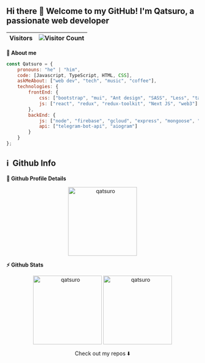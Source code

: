 ## Hi there 👋 Welcome to my GitHub! I'm Qatsuro, a passionate web developer
<!--- <img src="https://31.media.tumblr.com/80a27702d2a0e816ce9254fe1406d37d/tumblr_mnr1p8WZux1sn5r0ro1_500.gif"  /> --->

| Visitors | ![Visitor Count](https://profile-counter.glitch.me/{qatsuro}/count.svg) |
|---|---|

<summary><b>🧑 About me</b></summary>

```javascript
const Qatsuro = {
    pronouns: "he" | "him",
    code: [Javascript, TypeScript, HTML, CSS],
    askMeAbout: ["web dev", "tech", "music", "coffee"],
    technologies: {
        frontEnd: {
            css: ["bootstrap", "mui", "Ant design", "SASS", "Less", "tailwind", "chakra"],
            js: ["react", "redux", "redux-toolkit", "Next JS", "web3"]
        },
        backEnd: {
            js: ["node", "firebase", "gcloud", "express", "mongoose", "Nest JS", "MERN"],
            api: ["telegram-bot-api", "aiogram"]
        }        
    }
};
```

<h2>ℹ️ &nbsp;Github Info</h2>
	
  <summary><b>🔎 Github Profile Details</b></summary>
<p align="center"><img height="180em" src="https://github-profile-summary-cards.vercel.app/api/cards/profile-details?username=qatsuro&theme=github_dark" alt="qatsuro" align = "center"/></p>

  <summary><b>⚡ Github Stats</b></summary>
<p align="center"><img height="180em" src="https://github-readme-stats.vercel.app/api?username=qatsuro&hide_border=true&count_private=true&show_icons=true&theme=radical" alt="qatsuro" align = "center"/>
<img height="180em" src="https://github-readme-stats.vercel.app/api/top-langs?username=qatsuro&show_icons=true&locale=en&layout=compact&hide_border=true&theme=radical" alt="qatsuro" align = "center"/></p>





<p align="center">
Check out my repos ⬇️  
</p>
